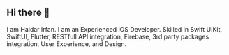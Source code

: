 ## Hi there 👋
I am Haidar Irfan. I am an Experienced iOS Developer. Skilled in Swift UIKit, SwiftUI, Flutter, RESTfull API integration, Firebase, 3rd party packages integration, User Experience, and Design.

<!--
**HaidarBhatti/HaidarBhatti** is a ✨ _special_ ✨ repository because its `README.md` (this file) appears on your GitHub profile.

Here are some ideas to get you started:

- 🔭 I’m currently working on ...
- 🌱 I’m currently learning ...
- 👯 I’m looking to collaborate on ...
- 🤔 I’m looking for help with ...
- 💬 Ask me about ...
- 📫 How to reach me: ...
- 😄 Pronouns: ...
- ⚡ Fun fact: ...
-->
